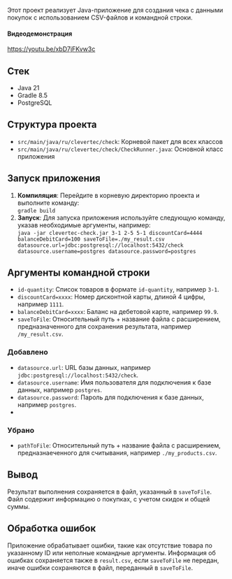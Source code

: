 Этот проект реализует Java-приложение для создания чека с данными покупок с использованием CSV-файлов и командной строки.

#### Видеодемонстрация
https://youtu.be/xbD7jFKvw3c

## Стек
- Java 21
- Gradle 8.5
- PostgreSQL

## Структура проекта

- `src/main/java/ru/clevertec/check`: Корневой пакет для всех классов
- `src/main/java/ru/clevertec/check/CheckRunner.java`: Основной класс приложения

## Запуск приложения
1. **Компиляция**: Перейдите в корневую директорию проекта и выполните команду:  
   `gradle build`
2. **Запуск**: Для запуска приложения используйте следующую команду, указав необходимые аргументы, например:  
   `java -jar clevertec-check.jar 3-1 2-5 5-1 discountCard=4444 balanceDebitCard=100 saveToFile=./my_result.csv datasource.url=jdbc:postgresql://localhost:5432/check datasource.username=postgres datasource.password=postgres`

## Аргументы командной строки

- `id-quantity`: Список товаров в формате `id-quantity`, например `3-1`.
- `discountCard=xxxx`: Номер дисконтной карты, длиной 4 цифры, например `1111`.
- `balanceDebitCard=xxxx`: Баланс на дебетовой карте, например `99.9`.
- `saveToFile`: Относительный путь + название файла с расширением, 
предназначенного для сохранения результата, например `/my_result.csv`.

### Добавлено

- `datasource.url`: URL базы данных, например `jdbc:postgresql://localhost:5432/check`.
- `datasource.username`: Имя пользователя для подключения к базе данных, например `postgres`.
- `datasource.password`: Пароль для подключения к базе данных, например `postgres`.
- 
### Убрано

- `pathToFile`: Относительный путь + название файла с расширением,
предназнаеченного для считывания, например `./my_products.csv`.

## Вывод

Результат выполнения сохраняется в файл, указанный в  `saveToFile`. Файл содержит информацию о покупках, с учетом скидок и общей суммы.

## Обработка ошибок

Приложение обрабатывает ошибки, такие как отсутствие товара по указанному ID или неполные командные аргументы. Информация об
ошибках сохраняется также в `result.csv`, если `saveToFile` не передан, иначе ошибки сохраняются в файл, переданный в `saveToFile`.
